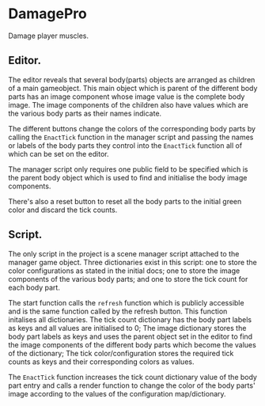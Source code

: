 # DamagePro
Damage player muscles.

## Editor.

The editor reveals that several body(parts) objects are arranged as children of a main gameobject.
This main object which is parent of the different body parts has an image component whose image value is the complete body image. The image components of the children also have values which are the various body parts as their names indicate.

The different buttons change the colors of the corresponding body parts by calling the `EnactTick` function in the manager script and passing the names or labels of the body parts they control into the `EnactTick` function all of which can be set on the editor.

The manager script only requires one public field to be specified which is the parent body object which is used to find and initialise the body image components. 

There's also a reset button to reset all the body parts to the initial green color and discard the tick counts.

## Script.

The only script in the project is a scene manager script attached to the manager game object. Three dictionaries exist in this script: one to store the color configurations as stated in the initial docs; one to store the image components of the various body parts; and one to store the tick count for each body part.

The start function calls the `refresh` function which is publicly accessible and is the same function called by the refresh button. This function initalises all dictionaries. The tick count dictionary has the body part labels as keys and all values are initialised to 0; The image dictionary stores the body part labels as keys and uses the parent object set in the editor to find the image components of the different body parts which become the values of the dictionary; The tick color/configuration stores the required tick counts as keys and their corresponding colors as values.

The `EnactTick` function increases the tick count dictionary value of the body part entry and calls a render function to change the color of the body parts' image according to the values of the configuration map/dictionary.
